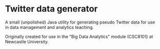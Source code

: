 Twitter data generator
=====

A small (unpolished) Java utility for generating pseudo Twitter data for use in data management and analytics teaching.


Originally created for use in the "Big Data Analytics" module (CSC8101) at Newcastle University.

